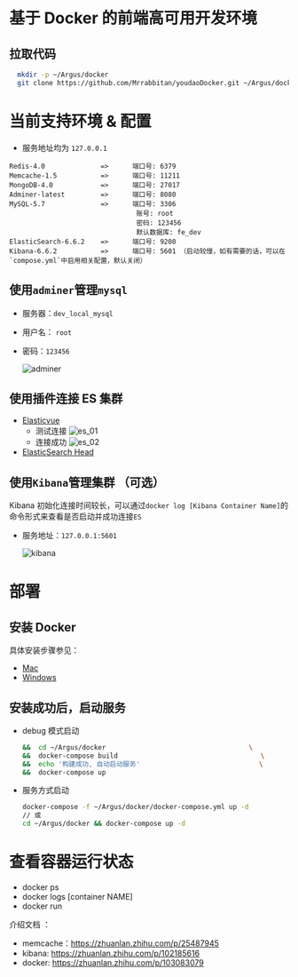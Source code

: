 # 基于 Docker 的前端高可用开发环境

## 拉取代码

```bash
  mkdir -p ~/Argus/docker
  git clone https://github.com/Mrrabbitan/youdaoDocker.git ~/Argus/docker
```

# 当前支持环境 & 配置

- 服务地址均为 `127.0.0.1`

```
Redis-4.0              =>      端口号: 6379
Memcache-1.5           =>      端口号: 11211
MongoDB-4.0            =>      端口号: 27017
Adminer-latest         =>      端口号: 8080
MySQL-5.7              =>      端口号: 3306
                                账号: root
                                密码: 123456
                                默认数据库: fe_dev
ElasticSearch-6.6.2    =>      端口号: 9200
Kibana-6.6.2           =>      端口号: 5601 （启动较慢，如有需要的话，可以在`compose.yml`中启用相关配置，默认关闭）
```

## 使用`adminer`管理`mysql`

- 服务器：`dev_local_mysql`
- 用户名： `root`
- 密码：`123456`

  ![adminer](./assets/adminer.jpg)

## 使用插件连接 ES 集群

- [Elasticvue](https://chrome.google.com/webstore/detail/elasticvue/hkedbapjpblbodpgbajblpnlpenaebaa)
  - 测试连接
    ![es_01](./assets/es_01.jpg)
  - 连接成功
    ![es_02](./assets/es_02.jpg)
- [ElasticSearch Head](https://chrome.google.com/webstore/detail/elasticsearch-head/ffmkiejjmecolpfloofpjologoblkegm)

## 使用`Kibana`管理集群 （可选）

Kibana 初始化连接时间较长，可以通过`docker log [Kibana Container Name]`的命令形式来查看是否启动并成功连接`ES`

- 服务地址：`127.0.0.1:5601`

  ![kibana](./assets/kibana.jpg)

# 部署

## 安装 Docker

具体安装步骤参见：

- [Mac](https://docs.docker.com/docker-for-mac/install/)
- [Windows](https://docs.docker.com/docker-for-windows/install/)

## 安装成功后，启动服务

- debug 模式启动

  ```bash
  &&  cd ~/Argus/docker                                    \
  &&  docker-compose build                                    \
  &&  echo '构建成功, 自动启动服务'                              \
  &&  docker-compose up
  ```

- 服务方式启动

  ```bash
  docker-compose -f ~/Argus/docker/docker-compose.yml up -d
  // 或
  cd ~/Argus/docker && docker-compose up -d
  ```

# 查看容器运行状态

- docker ps
- docker logs [container NAME]
- docker run

介绍文档 ：

- memcache：https://zhuanlan.zhihu.com/p/25487945
- kibana: https://zhuanlan.zhihu.com/p/102185616
- docker: https://zhuanlan.zhihu.com/p/103083079
